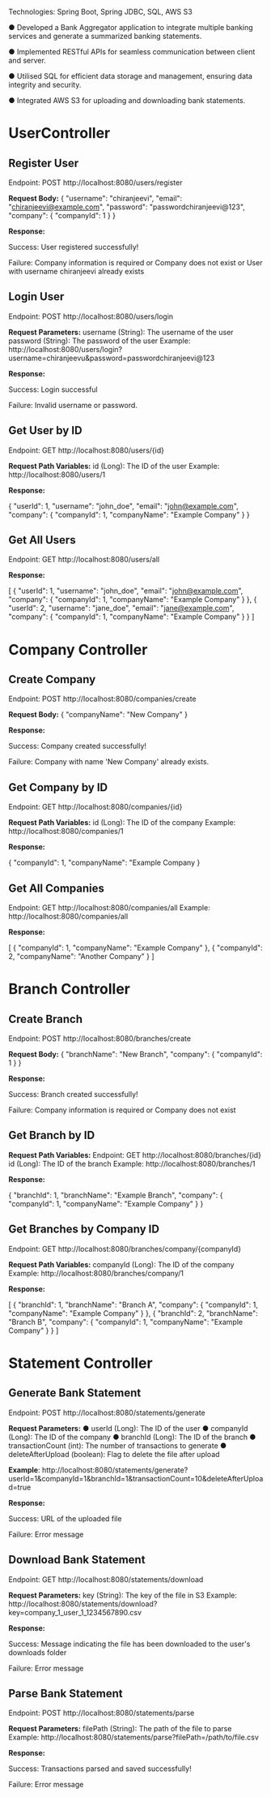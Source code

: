 Technologies: Spring Boot, Spring JDBC, SQL, AWS S3 

● Developed a Bank Aggregator application to integrate multiple banking services and generate a 
summarized banking statements. 

● Implemented RESTful APIs for seamless communication between client and server. 

● Utilised SQL for efficient data storage and management, ensuring data integrity and security. 

● Integrated AWS S3 for uploading and downloading bank statements. 

# UserController
## Register User
   Endpoint: POST http://localhost:8080/users/register
   
 **Request Body:**
 {
 "username": "chiranjeevi",
 "email": "chiranjeevi@example.com",
 "password": "passwordchiranjeevi@123",
 "company": {
   "companyId": 1
   }
 }
 
 **Response:**
 
 Success: User registered successfully!
 
 Failure: Company information is required or Company does not exist or User with username chiranjeevi already exists

## Login User
   Endpoint: POST http://localhost:8080/users/login
   
**Request Parameters:**
   username (String): The username of the user
   password (String): The password of the user
     Example:
         http://localhost:8080/users/login?username=chiranjeevu&password=passwordchiranjeevi@123
         
**Response:**

 Success: Login successful
 
 Failure: Invalid username or password.

## Get User by ID
   Endpoint: GET http://localhost:8080/users/{id}
   
**Request Path Variables:**
     id (Long): The ID of the user
       Example:
         http://localhost:8080/users/1
         
**Response:**

 {
 "userId": 1,
 "username": "john_doe",
 "email": "john@example.com",
 "company": {
   "companyId": 1,
   "companyName": "Example Company"
   }
 }

## Get All Users
   Endpoint: GET http://localhost:8080/users/all
   
 **Response:**
 
   [
     {
       "userId": 1,
       "username": "john_doe",
       "email": "john@example.com",
       "company": {
          "companyId": 1,
           "companyName": "Example Company"
           }
     },
     {
       "userId": 2,
       "username": "jane_doe",
       "email": "jane@example.com",
       "company": {
         "companyId": 1,
         "companyName": "Example Company"
         }
     }
  ]

# Company Controller
## Create Company
   Endpoint: POST http://localhost:8080/companies/create
   
**Request Body:**
   {
   "companyName": "New Company"
   }
   
**Response:**

 Success: Company created successfully!
 
 Failure: Company with name 'New Company' already exists.

## Get Company by ID
   Endpoint: GET http://localhost:8080/companies/{id}
   
**Request Path Variables:**
   id (Long): The ID of the company
   Example:
     http://localhost:8080/companies/1
     
**Response:**

   {
   "companyId": 1,
   "companyName": "Example Company
   }

## Get All Companies
   Endpoint: GET http://localhost:8080/companies/all
   Example:
     http://localhost:8080/companies/all
     
**Response:**

 [
   {
   "companyId": 1,
   "companyName": "Example Company"
   },
   {
   "companyId": 2,
   "companyName": "Another Company"
   }
 ]
 
# Branch Controller
## Create Branch
   Endpoint: POST http://localhost:8080/branches/create
    
**Request Body:**
 {
   "branchName": "New Branch",
   "company": {
     "companyId": 1
     }
 }
 
**Response:**

 Success: Branch created successfully!
 
 Failure: Company information is required or Company does not exist

## Get Branch by ID

**Request Path Variables:**
   Endpoint: GET http://localhost:8080/branches/{id}
   id (Long): The ID of the branch
   Example:
     http://localhost:8080/branches/1
     
**Response:**

 {
   "branchId": 1,
   "branchName": "Example Branch",
   "company": {
     "companyId": 1,
     "companyName": "Example Company"
    }
 }

## Get Branches by Company ID
   Endpoint: GET http://localhost:8080/branches/company/{companyId}
   
**Request Path Variables:**
   companyId (Long): The ID of the company
   Example:
     http://localhost:8080/branches/company/1
     
**Response:**

[
   {
   "branchId": 1,
   "branchName": "Branch A",
   "company": {
     "companyId": 1,
     "companyName": "Example Company"
     }
   },
   {
   "branchId": 2,
   "branchName": "Branch B",
   "company": {
     "companyId": 1,
     "companyName": "Example Company"
     }
   }
]

# Statement Controller
## Generate Bank Statement
   Endpoint: POST http://localhost:8080/statements/generate
   
**Request Parameters:**
   ● userId (Long): The ID of the user
   ● companyId (Long): The ID of the company
   ● branchId (Long): The ID of the branch
   ● transactionCount (int): The number of transactions to generate
   ● deleteAfterUpload (boolean): Flag to delete the file after upload
 
**Example**:
 http://localhost:8080/statements/generate?userId=1&companyId=1&branchId=1&transactionCount=10&deleteAfterUpload=true
 
**Response:**

 Success: URL of the uploaded file
 
 Failure: Error message

## Download Bank Statement
   Endpoint: GET http://localhost:8080/statements/download
 
**Request Parameters:**
   key (String): The key of the file in S3
   Example:
     http://localhost:8080/statements/download?key=company_1_user_1_1234567890.csv

**Response:**

 Success: Message indicating the file has been downloaded to the user's downloads folder
 
 Failure: Error message

## Parse Bank Statement
   Endpoint: POST http://localhost:8080/statements/parse
 
**Request Parameters:**
   filePath (String): The path of the file to parse
   Example:
     http://localhost:8080/statements/parse?filePath=/path/to/file.csv
     
**Response:**

 Success: Transactions parsed and saved successfully!
 
 Failure: Error message

